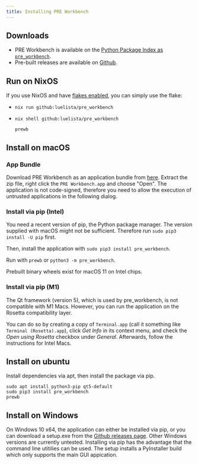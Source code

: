 ```yaml
---
title: Installing PRE Workbench
---
```


## Downloads

* PRE Workbench is available on the [Python Package Index as `pre_workbench`](https://pypi.org/project/pre-workbench/).
* Pre-built releases are available on [Github](https://github.com/luelista/pre_workbench/releases).

## Run on NixOS

If you use NixOS and have [flakes enabled](https://nixos.wiki/wiki/Flakes#Enable_flakes_temporarily), you can simply
use the flake:

* `nix run github:luelista/pre_workbench`

* `nix shell github:luelista/pre_workbench`
  
  `prewb`


## Install on macOS

### App Bundle

Download PRE Workbench as an application bundle from [here](https://github.com/luelista/pre_workbench/releases). Extract the zip file, right click the `PRE Workbench.app` and choose "Open". The application is not code-signed, therefore you need to allow the execution of untrusted applications in the following dialog.


### Install via pip (Intel)

You need a recent version of pip, the Python package manager. The version supplied with 
macOS might not be sufficient. Therefore run `sudo pip3 install -U pip` first.

Then, install the application with `sudo pip3 install pre_workbench`.

Run with `prewb` or `python3 -m pre_workbench`.

Prebuilt binary wheels exist for macOS 11 on Intel chips. 


### Install via pip (M1)

The Qt framework (version 5), which is used by pre_workbench, is not compatible 
with M1 Macs. However, you can run the application on the Rosetta compatibility layer.

You can do so by creating a copy of `Terminal.app` (call it something like 
`Terminal (Rosetta).app`), click *Get Info* in its context menu, and check 
the *Open using Rosetta* checkbox under *General*.  Afterwards, follow the 
instructions for Intel Macs.


## Install on ubuntu

Install dependencies via apt, then install the package via pip.

```
sudo apt install python3-pip qt5-default
sudo pip3 install pre_workbench
prewb
```


## Install on Windows

On Windows 10 x64, the application can either be installed via pip, or you can 
download a setup.exe from the [Github releases page](https://github.com/luelista/pre_workbench/releases).
Other Windows versions are currently untested.
Installing via pip has the advantage that the command line utitilies can be used.
The setup installs a PyInstaller build which only supports the main GUI appication.


